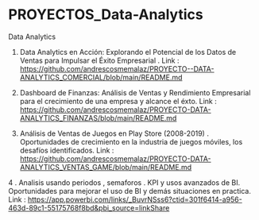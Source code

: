 # PROYECTOS_Data-Analytics
Data Analytics

1.  Data Analytics en Acción: Explorando el Potencial de los Datos de Ventas para Impulsar el Éxito Empresarial .
   Link : https://github.com/andrescosmemalaz/PROYECTO--DATA-ANALYTICS_COMERCIAL/blob/main/README.md

2. Dashboard de Finanzas: Análisis de Ventas y Rendimiento Empresarial para el crecimiento de una empresa y alcance el éxto. 
   Link : https://github.com/andrescosmemalaz/PROYECTO-DATA-ANALYTICS_FINANZAS/blob/main/README.md

3. Análisis de Ventas de Juegos en Play Store (2008-2019) . Oportunidades de crecimiento en la industria de juegos móviles, los desafíos identificados.
   Link : https://github.com/andrescosmemalaz/PROYECTO-DATA-ANALYTICS_VENTAS_GAME/blob/main/README.md
   
4 . Analisis usando periodos , semaforos . KPI y usos avanzados de BI. Oportunidades para mejorar el uso de BI y demás situaciones en practica.
   Link : https://app.powerbi.com/links/_BuvrNSss6?ctid=301f6414-a956-463d-89c1-55175768f8bd&pbi_source=linkShare

   

